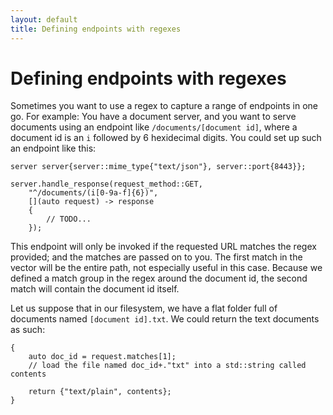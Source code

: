 ```yaml
---
layout: default
title: Defining endpoints with regexes
---
```


# Defining endpoints with regexes

Sometimes you want to use a regex to capture a range of endpoints in one go. For example: You have a document server, and you want to serve documents using an endpoint like `/documents/[document id]`, where a document id is an `i` followed by 6 hexidecimal digits. You could set up such an endpoint like this:

    server server{server::mime_type{"text/json"}, server::port{8443}};

    server.handle_response(request_method::GET,
        "^/documents/(i[0-9a-f]{6})", 
        [](auto request) -> response
        {
            // TODO...
        });

This endpoint will only be invoked if the requested URL matches the regex provided; and the matches are passed on to you. The first match in the vector will be the entire path, not especially useful in this case. Because we defined a match group in the regex around the document id, the second match will contain the document id itself.

Let us suppose that in our filesystem, we have a flat folder full of documents named `[document id].txt`. We could return the text documents as such:

    {
        auto doc_id = request.matches[1];
        // load the file named doc_id+."txt" into a std::string called contents

        return {"text/plain", contents};
    }
